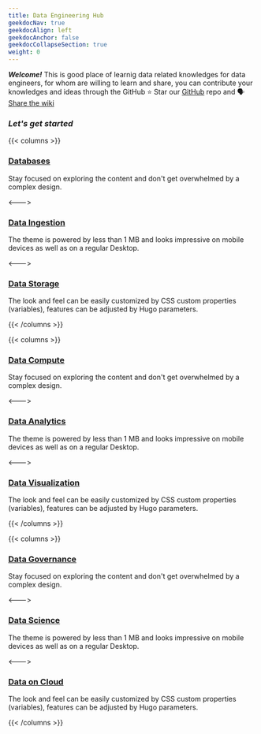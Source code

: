 ```yaml
---
title: Data Engineering Hub
geekdocNav: true
geekdocAlign: left
geekdocAnchor: false
geekdocCollapseSection: true
weight: 0
---
```




***Welcome!***
 This is good place of learnig data related knowledges for data engineers, for whom are willing to learn and share, you can contribute your knowledges and ideas through the GitHub
⭐ Star our [GitHub](https://github.com/genkimaru/data-engineering-hub) repo and 🗣️ [Share the wiki](https://www.linkedin.com/shareArticle?mini=true&url=https://data-engineering-hub.tech)


### ***Let's get started***

{{< columns >}}
### [Databases](./hub/Databases/index.html)

Stay focused on exploring the content and don't get overwhelmed by a complex design.

<--->

### [Data Ingestion](./hub/Data-Ingestion/index.html)

The theme is powered by less than 1 MB and looks impressive on mobile devices as well as on a regular Desktop.

<--->

### [Data Storage](./hub/Data-Storage/index.html)

The look and feel can be easily customized by CSS custom properties (variables), features can be adjusted by Hugo parameters.

{{< /columns >}}

{{< columns >}}
### [Data Compute](./hub/Data-Compute/index.html)

Stay focused on exploring the content and don't get overwhelmed by a complex design.

<--->

### [Data Analytics](./hub/Data-Analytics/index.html)

The theme is powered by less than 1 MB and looks impressive on mobile devices as well as on a regular Desktop.

<--->

### [Data Visualization](./hub/Data-Visualization/index.html)

The look and feel can be easily customized by CSS custom properties (variables), features can be adjusted by Hugo parameters.

{{< /columns >}}

{{< columns >}}
### [Data Governance](./hub/Data-Governance/index.html)

Stay focused on exploring the content and don't get overwhelmed by a complex design.

<--->

### [Data Science](./hub/Data-Science/index.html)

The theme is powered by less than 1 MB and looks impressive on mobile devices as well as on a regular Desktop.

<--->

### [Data on Cloud](./hub/Data-on-Cloud/index.html)

The look and feel can be easily customized by CSS custom properties (variables), features can be adjusted by Hugo parameters.

{{< /columns >}}




